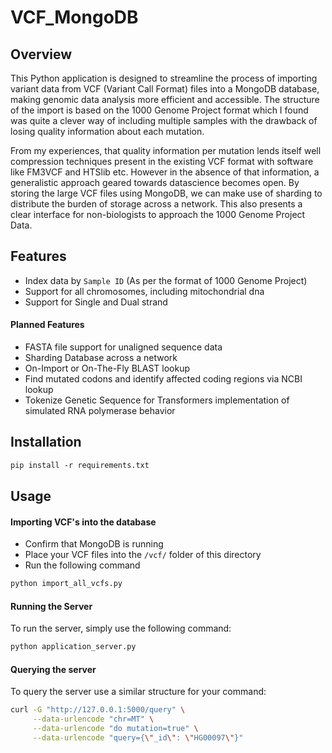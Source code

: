# VCF_MongoDB
 
## Overview
This Python application is designed to streamline the process of importing variant data from VCF (Variant Call Format) files into a MongoDB database, making genomic data analysis more efficient and accessible. The structure of the import is based on the 1000 Genome Project format which I found was quite a clever way of including multiple samples with the drawback of losing quality information about each mutation. 

From my experiences, that quality information per mutation lends itself well compression techniques present in the existing VCF format with software like FM3VCF and HTSlib etc. However in the absence of that information, a generalistic approach geared towards datascience becomes open. By storing the large VCF files using MongoDB, we can make use of sharding to distribute the burden of storage across a network. This also presents a clear interface for non-biologists to approach the 1000 Genome Project Data.

## Features
- Index data by `Sample ID` (As per the format of 1000 Genome Project)
- Support for all chromosomes, including mitochondrial dna
- Support for Single and Dual strand

#### Planned Features
- FASTA file support for unaligned sequence data
- Sharding Database across a network
- On-Import or On-The-Fly BLAST lookup
- Find mutated codons and identify affected coding regions via NCBI lookup
- Tokenize Genetic Sequence for Transformers implementation of simulated RNA polymerase behavior

## Installation

```ps
pip install -r requirements.txt
```

## Usage

#### Importing VCF's into the database

- Confirm that MongoDB is running
- Place your VCF files into the `/vcf/` folder of this directory
- Run the following command
```ps
python import_all_vcfs.py
```
#### Running the Server
To run the server, simply use the following command:
```ps
python application_server.py
```

#### Querying the server
To query the server use a similar structure for your command:

```sh
curl -G "http://127.0.0.1:5000/query" \
     --data-urlencode "chr=MT" \
     --data-urlencode "do mutation=true" \
     --data-urlencode "query={\"_id\": \"HG00097\"}"
```
